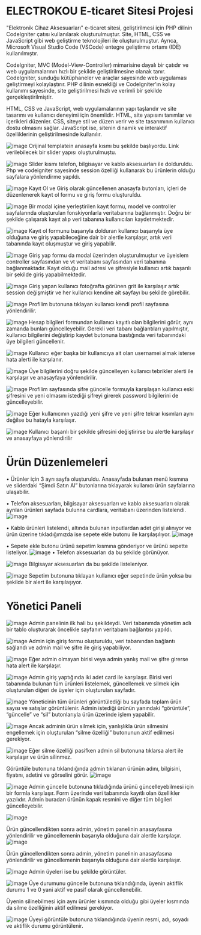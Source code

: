 # ELECTROKOU E-ticaret Sitesi Projesi

"Elektronik Cihaz Aksesuarları" e-ticaret sitesi, geliştirilmesi için PHP dilinin CodeIgniter çatısı kullanılarak oluşturulmuştur. Site, HTML, CSS ve JavaScript gibi web geliştirme teknolojileri ile oluşturulmuştur. Ayrıca, Microsoft Visual Studio Code (VSCode) entegre geliştirme ortamı (IDE) kullanılmıştır. 

CodeIgniter, MVC (Model-View-Controller) mimarisine dayalı bir çatıdır ve web uygulamalarının hızlı bir şekilde geliştirilmesine olanak tanır. CodeIgniter, sunduğu kütüphaneler ve araçlar sayesinde web uygulaması geliştirmeyi kolaylaştırır. PHP dilinin esnekliği ve CodeIgniter'ın kolay kullanımı sayesinde, site geliştirilmesi hızlı ve verimli bir şekilde gerçekleştirilmiştir.

HTML, CSS ve JavaScript, web uygulamalarının yapı taşlarıdır ve site tasarımı ve kullanıcı deneyimi için önemlidir. HTML, site yapısını tanımlar ve içerikleri düzenler. CSS, siteye stil ve düzen verir ve site tasarımının kullanıcı dostu olmasını sağlar. JavaScript ise, sitenin dinamik ve interaktif özelliklerinin geliştirilmesinde kullanılır.

![image](https://user-images.githubusercontent.com/83577247/236881154-68481ebf-c8de-4a67-a63b-7aaa5508abda.png)
Orijinal templatein anasayfa kısmı bu şekilde başlıyordu. Link verilebilecek bir slider yapısı oluşturulmuştu.
 
 
![image](https://user-images.githubusercontent.com/83577247/236881210-6ce3fac6-53b9-4f7f-8b22-c0f8b9f619c7.png)
Slider kısmı telefon, bilgisayar ve kablo aksesuarları ile dolduruldu. Php ve codeigniter sayesinde session özelliği kullanarak bu ürünlerin olduğu sayfalara yönlendirme yapıldı.


![image](https://user-images.githubusercontent.com/83577247/236881236-59a02fd6-c82f-42b0-9120-46ab866ae87f.png)
Kayıt Ol ve Giriş olarak güncellenen anasayfa butonları, içleri de düzenlenerek kayıt ol formu ve giriş formu oluşturuldu.


![image](https://user-images.githubusercontent.com/83577247/236881673-4decca6f-480b-4d08-ab70-d7b2546dc558.png)
Bir modal içine yerleştirilen kayıt formu, model ve controller sayfalarında oluşturulan fonskiyonlarla veritabanına bağlanmıştır. Doğru bir şekilde çalışarak kayıt alıp veri tabanına kullanıcıları kaydetmektedir.


![image](https://user-images.githubusercontent.com/83577247/236881755-3442f81a-4034-4d29-9821-0f569811eb26.png)
Kayıt ol formunu başarıyla dolduran kullanıcı başarıyla üye olduğuna ve giriş yapabileceğine dair bir alertle karşılaşır, artık veri tabanında kayıt oluşmuştur ve giriş yapabilir.


![image](https://user-images.githubusercontent.com/83577247/236881991-e39702e5-1e01-4c44-9843-987664232002.png)
Giriş yap formu da modal üzerinden oluşturulmuştur ve üyeislem controller sayfasından ve vt veritabanı sayfasından veri tabanına bağlanmaktadır. Kayıt olduğu mail adresi ve şifresiyle kullanıcı artık başarılı bir şekilde giriş yapabilmektedir.


![image](https://user-images.githubusercontent.com/83577247/236882205-9823c7db-f4c6-4861-858f-4b060799514d.png)
Giriş yapan kullanıcı fotoğrafta görünen grit ile karşılaşır artık session değişmiştir ve her kullanıcı kendine ait sayfayı bu şekilde görebilir.


![image](https://user-images.githubusercontent.com/83577247/236882247-06f57108-af43-4b8f-a4bf-c9acb0e4e8f4.png)
Profilim butonuna tıklayan kullanıcı kendi profil sayfasına yönlendirilir. 


![image](https://user-images.githubusercontent.com/83577247/236882280-25e395ce-4219-4e58-a3c2-0d3d6f1c1afa.png)
Hesap bilgileri formundan kullanıcı kayıtlı olan bilgilerini görür, aynı zamanda bunları güncelleyebilir. Gerekli veri tabanı bağlantıları yapılmıştır, kullanıcı bilgilerini değiştirip kaydet butonuna bastığında veri tabanındaki üye bilgileri güncellenir.


![image](https://user-images.githubusercontent.com/83577247/236882337-de0b3f76-d8f6-4c9f-88ee-e2d2cd0b8131.png)
Kullanıcı eğer başka bir kullanıcıya ait olan usernamei almak isterse hata alerti ile karşılanır.


![image](https://user-images.githubusercontent.com/83577247/236882435-0eaf7bac-5670-4bc2-bfd5-aea2f74607bd.png)
Üye bilgilerini doğru şekilde güncelleyen kullanıcı tebrikler alerti ile karşılaşır ve anasayfaya yönlendirilir.


![image](https://user-images.githubusercontent.com/83577247/236882922-e37ba060-1312-4bea-813c-96f5b9d129d0.png)
Profilim sayfasında şifre güncelle formuyla karşılaşan kullanıcı eski şifresini ve yeni olmasını istediği şifreyi girerek password bilgilerini de güncelleyebilir.


![image](https://user-images.githubusercontent.com/83577247/236882983-e372a05d-7a78-4a20-8106-5a21a8313be4.png)
Eğer kullanıcının yazdığı yeni şifre ve yeni şifre tekrar kısımları aynı değilse bu hatayla karşılaşır.


![image](https://user-images.githubusercontent.com/83577247/236883125-3abd4df8-2502-47f0-8d36-047cac50dfc7.png)
Kullanıcı başarılı bir şekilde şifresini değiştirirse bu alertle karşılaşır ve anasayfaya yönlendirilir


# Ürün Düzenlemeleri

•	Ürünler için 3 ayrı sayfa oluşturuldu. Anasayfada bulunan menü kısmına ve sliderdaki “Şimdi Satın Al” butonlarına tıklayarak kullanıcı ürün sayfalarına ulaşabilir. 

•	Telefon aksesuarları, bilgisayar aksesuarları ve kablo aksesuarları olarak ayrılan ürünleri sayfada bulunna cardlara, veritabanı üzerinden listelendi.
![image](https://user-images.githubusercontent.com/83577247/236883302-f55682d4-7d93-455a-bd2e-aad725a13f33.png)


•	Kablo ürünleri listelendi, altında bulunan inputlardan adet girişi alınıyor ve ürün üzerine tıkladığımızda ise sepete ekle butonu ile karşılaşılıyor.
![image](https://user-images.githubusercontent.com/83577247/236883354-3a5e17c0-7da2-49c0-8520-c721010e9476.png)


•	Sepete ekle butonu ürünü sepetim kısmına gönderiyor ve ürünü sepette listeliyor.
![image](https://user-images.githubusercontent.com/83577247/236883416-bc869a1c-dc9e-4628-8206-7e1e243952df.png)
•	Telefon aksesuarları da bu şekilde görünüyor.


![image](https://user-images.githubusercontent.com/83577247/236883488-ff42fa1d-39f6-4500-9256-ab5c6f2e210c.png)
Bilgisayar aksesuarları da bu şekilde listeleniyor.


![image](https://user-images.githubusercontent.com/83577247/236883546-99692402-df1d-4f36-8401-46b1e8bb6abf.png)
Sepetim butonuna tıklayan kullanıcı eğer sepetinde ürün yoksa bu şekilde bir alert ile karşılaşıyor.



# Yönetici Paneli

![image](https://user-images.githubusercontent.com/83577247/236883613-048c9cda-2cc3-4f81-bd6c-205e4b03fbf0.png)
Admin panelinin ilk hali bu şekildeydi. Veri tabanımda yönetim adlı bir tablo oluşturarak öncelikle sayfanın veritabanı bağlantısı yapıldı.


![image](https://user-images.githubusercontent.com/83577247/236883679-e04a0631-0fa3-4c5f-ab73-4faa25f94801.png)
Admin için giriş formu oluşturuldu, veri tabanından bağlantı sağlandı ve admin mail ve şifre ile giriş yapabiliyor.

![image](https://user-images.githubusercontent.com/83577247/236883717-2d8e291d-7308-4a39-b896-f1d2c4689ad2.png)
Eğer admin olmayan birisi veya admin yanlış mail ve şifre girerse hata alert ile karşılaşır.


![image](https://user-images.githubusercontent.com/83577247/236883754-8b18a512-b5b6-44a0-8c5c-f6f0c7978273.png)
Admin giriş yaptığında iki adet card ile karşılaşır. Birisi veri tabanında bulunan tüm ürünleri listelemek, güncellemek ve silmek için oluşturulan diğeri de üyeler için oluşturulan sayfadır.



![image](https://user-images.githubusercontent.com/83577247/236883798-b508cc1d-b025-409c-bb23-253260194e92.png)
Yöneticinin tüm ürünleri görüntülediği bu sayfada toplam ürün sayısı ve satışlar görüntülenir. Admin istediği ürünün yanındaki “görüntüle”, “güncelle” ve “sil” butonlarıyla ürün üzerinde işlem yapabilir.
 
 
 
![image](https://user-images.githubusercontent.com/83577247/236883836-7dfdbab7-848a-447f-9b47-df7d93399d6f.png)
Ancak adminin ürün silmek için, yanlışlıkla ürün silmesini engellemek için oluşturulan “silme özelliği” butonunun aktif edilmesi gerekiyor.
 
 
![image](https://user-images.githubusercontent.com/83577247/236883892-75ff32e0-8a40-47e3-8c7a-9b6614df38fa.png)
Eğer silme özelliği pasifken admin sil butonuna tıklarsa alert ile karşılaşır ve ürün silinmez.


Görüntüle butonuna tıklandığında admin tıklanan
ürünün adını, bilgisini, fiyatını, adetini ve görselini görür.
![image](https://user-images.githubusercontent.com/83577247/236883939-3ef82c68-d744-43f8-b181-ecb3c3dc26b5.png)



![image](https://user-images.githubusercontent.com/83577247/236883966-649c20d8-9f55-4a61-916e-00d4c17e2637.png)
Admin güncelle butonuna tıkladığında ürünü güncelleyebilmesi için bir formla karşılaşır. Form üzerinde veri tabanında kayıtlı olan özellikler yazılıdır. Admin buradan ürünün kapak resmini ve diğer tüm bilgileri güncelleyebilir. 


![image](https://user-images.githubusercontent.com/83577247/236884016-c400b9f8-a35b-4ae5-b16f-991893bcb96a.png)


Ürün güncellendikten sonra admin, yönetim panelinin anasayfasına yönlendirilir ve güncellemenin başarıyla olduğuna dair alertle karşılaşır.
![image](https://user-images.githubusercontent.com/83577247/236884060-1fc4b533-3222-414f-860d-2906d82f036e.png)

Ürün güncellendikten sonra admin, yönetim panelinin anasayfasına yönlendirilir ve güncellemenin başarıyla olduğuna dair alertle karşılaşır.
 
 
![image](https://user-images.githubusercontent.com/83577247/236884123-0b7f5238-c0e4-474e-bcae-cadb8044044f.png)
Admin üyeleri ise bu şekilde görüntüler.


![image](https://user-images.githubusercontent.com/83577247/236884276-745d790d-955b-47a3-b6ea-d9a1d7a23cb6.png)
Üye durumunu güncelle butonuna tıklandığında, üyenin aktiflik 
durumu 1 ve 0 yani aktif ve pasif olarak güncellenebilir.


Üyenin silinebilmesi için aynı ürünler kısmında olduğu gibi üyeler 
kısmında da silme özelliğinin aktif edilmesi gerekiyor.


![image](https://user-images.githubusercontent.com/83577247/236884336-64bd2c5b-15b7-4139-a24e-cb0a2732188a.png)
Üyeyi görüntüle butonuna tıklandığında üyenin resmi, adı, soyadı ve aktiflik durumu görüntülenir.








